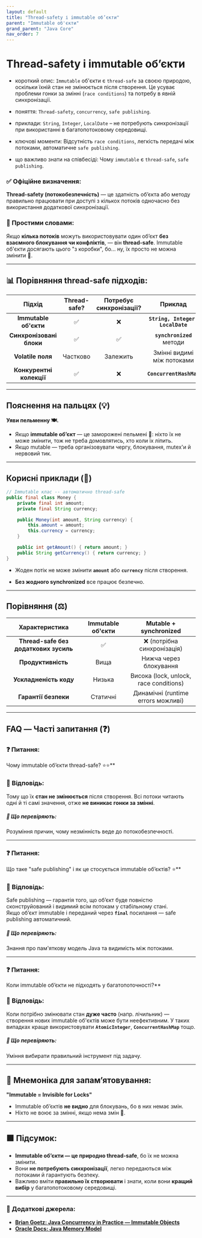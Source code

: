 ```yaml
---
layout: default
title: "Thread-safety і immutable об’єкти"
parent: "Immutable об'єкти"
grand_parent: "Java Core"
nav_order: 7
---
```


# Thread-safety і immutable об’єкти

* короткий опис: `Immutable` об'єкти є `thread-safe` за своєю природою, оскільки їхній стан не змінюється після створення. Це усуває проблеми гонки за змінні (`race conditions`) та потребу в явній синхронізації.

* поняття: `Thread-safety`, `concurrency`, `safe publishing`.

* приклади: `String`, `Integer`, `LocalDate` – не потребують синхронізації при використанні в багатопотоковому середовищі.

* ключові моменти:  Відсутність `race conditions`, легкість передачі між потоками, автоматичне `safe publishing`.

* що важливо знати на співбесіді: Чому `immutable` є `thread-safe`, `safe publishing`.

### **✅ Офіційне визначення:**

**Thread-safety (потокобезпечність)** — це здатність об’єкта або методу правильно працювати при доступі з кількох потоків одночасно без використання додаткової синхронізації.

### **🧠 Простими словами:**

Якщо **кілька потоків** можуть використовувати один об’єкт **без взаємного блокування чи конфліктів**, — він **thread-safe**. Immutable об'єкти досягають цього "з коробки", бо... ну, їх просто не можна змінити 💎.

---

## **📊 Порівняння thread-safe підходів:**

| Підхід | Thread-safe? | Потребує синхронізації? | Приклад |
| :---: | :---: | :---: | :---: |
| **Immutable об'єкти** | ✅ | ❌ | **`String, Integer, LocalDate`** |
| **Синхронізовані блоки** | ✅ | ✅ | **`synchronized`** методи |
| **Volatile поля** | Частково | Залежить | Змінні видимі між потоками |
| **Конкурентні колекції** | ✅ | ❌ | **`ConcurrentHashMap`** |

---

## **Пояснення на пальцях (💡)**

**Уяви пельменну 🍽️.**

* Якщо **immutable об’єкт** — це заморожені пельмені 🥶: ніхто їх не може змінити, тож не треба домовлятись, хто коли їх ліпить.
* Якщо mutable — треба організовувати чергу, блокування, mutex'и й нервовий тик.

---

## **Корисні приклади (🧪)**

```java
// Immutable клас -- автоматично thread-safe
public final class Money {
    private final int amount;
    private final String currency;

    public Money(int amount, String currency) {
        this.amount = amount;
        this.currency = currency;
    }

    public int getAmount() { return amount; }
    public String getCurrency() { return currency; }
}
```

* Жоден потік не може змінити **`amount`** або **`currency`** після створення.

* **Без жодного synchronized** все працює безпечно.

---

## **Порівняння (⚖️)**

| Характеристика | Immutable об'єкти | Mutable \+ synchronized |
| :---: | :---: | :---: |
| **Thread-safe без додаткових зусиль** | ✅ | ❌ (потрібна синхронізація) |
| **Продуктивність** | Вища | Нижча через блокування |
| **Ускладненість коду** | Низька | Висока (lock, unlock, race conditions) |
| **Гарантії безпеки** | Статичні | Динамічні (runtime errors можливі) |

---

## **FAQ — Часті запитання (❓)**

### **❓ Питання:**

 Чому immutable об’єкти thread-safe? ⭐️⭐️**

### **💬 Відповідь:**

Тому що їх **стан не змінюється** після створення. Всі потоки читають одні й ті самі значення, отже **не виникає гонки за змінні**.

##### **📌 Що перевіряють:**

Розуміння причин, чому незмінність веде до потокобезпечності.

---

### **❓ Питання:**

 Що таке "safe publishing" і як це стосується immutable об’єктів? ⭐️**

### **💬 Відповідь:**

Safe publishing — гарантія того, що об’єкт буде повністю сконструйований і видимий всім потокам у стабільному стані.  
Якщо об’єкт immutable і переданий через **`final`** посилання — safe publishing автоматичний.

##### **📌 Що перевіряють:**

Знання про пам'яткову модель Java та видимість між потоками.

---

### **❓ Питання:**

 Коли immutable об’єкти не підходять у багатопоточності?**

### **💬 Відповідь:**

Коли потрібно змінювати стан **дуже часто** (напр. лічильник) — створення нових immutable об'єктів може бути неефективним. У таких випадках краще використовувати **`AtomicInteger`**, **`ConcurrentHashMap`** тощо.

##### **📌 Що перевіряють:**

Уміння вибирати правильний інструмент під задачу.

---

## **🧠 Мнемоніка для запам’ятовування:**

**"Immutable \= Invisible for Locks"**

* Immutable об’єктів **не видно** для блокувань, бо в них немає змін.
* Ніхто не воює за змінні, якщо нема змін 👻.

---

## **🟩 Підсумок:**

* **Immutable об’єкти — це природно thread-safe**, бо їх не можна змінити.
* Вони **не потребують синхронізації**, легко передаються між потоками й гарантують безпеку.
* Важливо вміти **правильно їх створювати** і знати, коли вони **кращий вибір** у багатопотоковому середовищі.

---

### **🔗 Додаткові джерела:**

* [**Brian Goetz: Java Concurrency in Practice — Immutable Objects**](https://jcip.net)
* [**Oracle Docs: Java Memory Model**](https://docs.oracle.com/javase/specs/jls/se17/html/jls-17.html)
